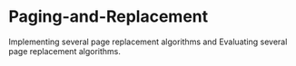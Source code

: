 # Paging-and-Replacement
Implementing several page replacement algorithms and Evaluating several page replacement algorithms.

